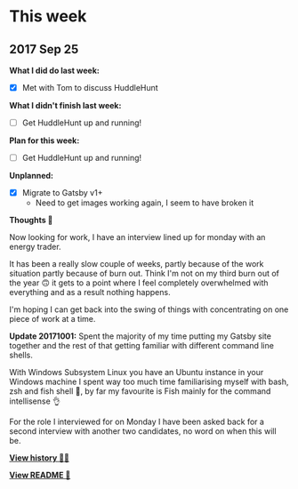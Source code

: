 # This week

## 2017 Sep 25

**What I did do last week:**

- [x] Met with Tom to discuss HuddleHunt

**What I didn't finish last week:**

- [ ] Get HuddleHunt up and running!

**Plan for this week:**

- [ ] Get HuddleHunt up and running!

**Unplanned:**

- [x] Migrate to Gatsby v1+
  * Need to get images working again, I seem to have broken it

**Thoughts 💭**

Now looking for work, I have an interview lined up for monday with an energy trader.

It has been a really slow couple of weeks, partly because of the work situation partly because of burn out. Think I'm not on my third burn out of the year 🙃 it gets to a point where I feel completely overwhelmed with everything and as a result nothing happens.

I'm hoping I can get back into the swing of things with concentrating on one piece of work at a time.

**Update 20171001:** Spent the majority of my time putting my Gatsby site together and the rest of that getting familiar with different command line shells.

With Windows Subsystem Linux you have an Ubuntu instance in your Windows machine I spent way too much time familiarising myself with bash, zsh and fish shell 🐚, by far my favourite is Fish mainly for the command intellisense 👌

For the role I interviewed for on Monday I have been asked back for a second interview with another two candidates, no word on when this will be.

**[View history 👵👴](history.md#history)**

**[View README 👀](README.md#personal-goals)**

<!-- links -->

